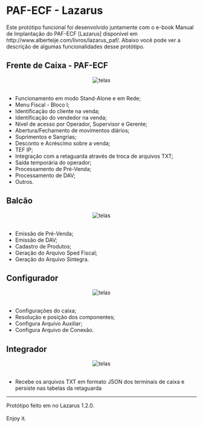 <html>
<h1>PAF-ECF - Lazarus</h1>
						Este protótipo funcional foi desenvolvido juntamente com o e-book 
            Manual de Implantação do PAF-ECF [Lazarus] disponível em http://www.alberteije.com/livros/lazarus_paf/. Abaixo você pode ver a descrição de algumas funcionalidades desse protótipo. 
						<br />
						<h2>Frente de Caixa - PAF-ECF</h2>
							<center>
								<img src="http://www.alberteije.com/images/telas/lazarus_073.jpg" alt="telas" />
							</center>
							<br />
							<ul>
								<li>Funcionamento em modo Stand-Alone e em Rede;</li>
								<li>Menu Fiscal - Bloco I;</li>
								<li>Identificação do cliente na venda;</li>
								<li>Identificação do vendedor na venda;</li>
								<li>Nível de acesso por Operador, Supervisor e Gerente;</li>
								<li>Abertura/Fechamento de movimentos diários;</li>
								<li>Suprimentos e Sangrias;</li>
								<li>Desconto e Acréscimo sobre a venda;</li>
								<li>TEF IP;</li>
								<li>Integração com a retaguarda através de troca de arquivos TXT;</li>
								<li>Saída temporária do operador;</li>
								<li>Processamento de Pré-Venda;</li>
								<li>Processamento de DAV;</li>
								<li>Outros.</li>
							</ul>						<h2>Balcão</h2>
							<center>
								<img src=".http://www.alberteije.com/images/telas/lazarus_balcao.png" alt="telas" />
							</center>
							<br />
							<ul>
								<li>Emissão de Pré-Venda;</li>
								<li>Emissão de DAV;</li>
								<li>Cadastro de Produtos;</li>
								<li>Geração do Arquivo Sped Fiscal;</li>
								<li>Geração do Arquivo Sintegra.</li>
							</ul>
              <h2>Configurador</h2>
							<center>
								<img src="http://www.alberteije.com/images/telas/lazarus_121.png" alt="telas" />
							</center>
							<br />
							<ul>
								<li>Configurações do caixa;</li>
								<li>Resolução e posição dos componentes;</li>
								<li>Configura Arquivo Auxiliar;</li>
								<li>Configura Arquivo de Conexão.</li>
							</ul>		
              <h2>Integrador</h2>
							<center>
								<img src="http://www.alberteije.com/images/telas/lazarus_128.jpg" alt="telas" />
							</center>
							<br />
							<ul>
								<li>Recebe os arquivos TXT em formato JSON dos terminais de caixa e persiste nas tabelas da retaguarda</li>
							</ul>						
              <hr />
						Protótipo feito em no Lazarus 1.2.0.
						<br /><br /> Enjoy it.
</html>
